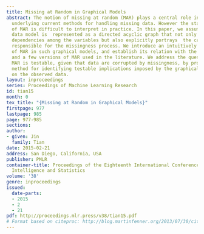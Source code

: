 ```yaml
---
title: Missing at Random in Graphical Models
abstract: The notion of missing at random (MAR) plays a central role in the theory
  underlying current methods for handling missing data. However the standard definition
  of MAR is difficult to interpret in practice. In this paper, we assume the missing
  data model is  represented as a directed acyclic graph that not only encodes the
  dependencies among the variables but also explicitly portrays  the causal mechanisms
  responsible for the missingness process. We introduce an intuitively appealing notion
  of MAR in such graphical models, and establish its relation with the standard MAR
  and a few versions of MAR used in the literature. We address the question of whether
  MAR is testable, given that data are corrupted by missingness, by proposing a general
  method for identifying testable implications imposed by the graphical structure
  on the observed data.
layout: inproceedings
series: Proceedings of Machine Learning Research
id: tian15
month: 0
tex_title: "{Missing at Random in Graphical Models}"
firstpage: 977
lastpage: 985
page: 977-985
sections: 
author:
- given: Jin
  family: Tian
date: 2015-02-21
address: San Diego, California, USA
publisher: PMLR
container-title: Proceedings of the Eighteenth International Conference on Artificial
  Intelligence and Statistics
volume: '38'
genre: inproceedings
issued:
  date-parts:
  - 2015
  - 2
  - 21
pdf: http://proceedings.mlr.press/v38/tian15.pdf
# Format based on citeproc: http://blog.martinfenner.org/2013/07/30/citeproc-yaml-for-bibliographies/
---
```

